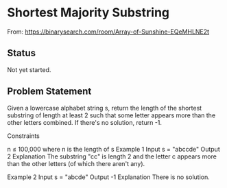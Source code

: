 # Shortest Majority Substring

From: https://binarysearch.com/room/Array-of-Sunshine-EQeMHLNE2t

## Status
Not yet started.

## Problem Statement

Given a lowercase alphabet string s, return the length of the shortest substring of length at least 2 such that some letter appears more than the other letters combined. If there's no solution, return -1.

Constraints

n ≤ 100,000 where n is the length of s
Example 1
Input
s = "abccde"
Output
2
Explanation
The substring "cc" is length 2 and the letter c appears more than the other letters (of which there aren't any).

Example 2
Input
s = "abcde"
Output
-1
Explanation
There is no solution.